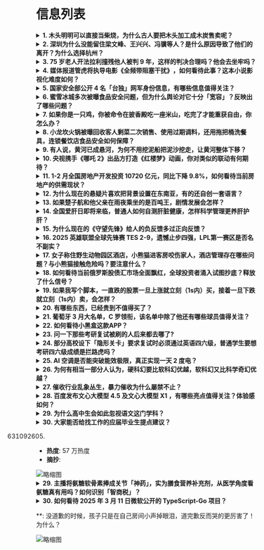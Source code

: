 # 信息列表

<details>
<summary><b>1. 木头明明可以直接当柴烧，为什么古人要把木头加工成木炭售卖呢？</b></summary>

- **地址**: [传送门](https://www.zhihu.com/question/14945738429)
- **热度**: 547 万热度
- **摘抄**: [图片]

<img src="https://pic1.zhimg.com/50/v2-aebd6d7fc6e9d25b630f993a02b46da0_b.jpg" alt="略缩图" width="200" />
</details>

<details>
<summary><b>2. 深圳为什么没能留住梁文峰、王兴兴、冯骥等人？是什么原因导致了他们的离开？为什么选择杭州？</b></summary>

- **地址**: [传送门](https://www.zhihu.com/question/14820548710)
- **热度**: 420 万热度
- **摘抄**: 

<img src="https://picx.zhimg.com/80/v2-ac3cb7c4c4e276e6640ea316fcaabbea_1440w.png" alt="略缩图" width="200" />
</details>

<details>
<summary><b>3. 75 岁老人开法拉利撞残他人被判 9 年，这样的判决合理吗？他会去坐牢吗？</b></summary>

- **地址**: [传送门](https://www.zhihu.com/question/15113302596)
- **热度**: 291 万热度
- **摘抄**: 2023年3月的一天，75岁的马某驾驶法拉利跑车到住处的二楼停车场。马某想将车辆...

<img src="https://pica.zhimg.com/80/v2-d4d3be4aec81e26f493d53f4708ed49e_1440w.png" alt="略缩图" width="200" />
</details>

<details>
<summary><b>4. 媒体报道管虎将执导电影《全频带阻塞干扰》​，如何看待此事？这本小说影视化难度如何？</b></summary>

- **地址**: [传送门](https://www.zhihu.com/question/15135403612)
- **热度**: 262 万热度
- **摘抄**: 管虎将指导刘慈欣小说《全频带阻塞干扰》！期待！

<img src="https://pic1.zhimg.com/v2-da68232335d31d804b4373bc275a94ed_xl.jpg?source=57bbeac9" alt="略缩图" width="200" />
</details>

<details>
<summary><b>5. 国家安全部公开 4 名「台独」网军身份信息，有哪些信息值得关注？</b></summary>

- **地址**: [传送门](https://www.zhihu.com/question/15152135985)
- **热度**: 230 万热度
- **摘抄**: 3月17日，国家安全部微信公众号发文《台资通电军“倚网谋独”终是死路一条》。文中...

<img src="https://picx.zhimg.com/80/v2-e1577435b3f6ce27546c63104975be3a_1440w.png" alt="略缩图" width="200" />
</details>

<details>
<summary><b>6. 蜜雪冰城多次被曝食品安全问题，但为什么舆论对它十分「宽容」？反映出了哪些问题？</b></summary>

- **地址**: [传送门](https://www.zhihu.com/question/15177193377)
- **热度**: 197 万热度
- **摘抄**: 有网友说今年的315不同以往，只是打架曝光飞在「万达四楼」的美食「苍蝇」，并没有...

<img src="https://pic3.zhimg.com/50/v2-ef4e8c8127b10ff8ea83db5322e49af0_b.jpg" alt="略缩图" width="200" />
</details>

<details>
<summary><b>7. 如果你是一只鸡，你被命令在披香殿吃一座米山，吃完了才能重获自由，你怎么办？</b></summary>

- **地址**: [传送门](https://www.zhihu.com/question/11820422815)
- **热度**: 153 万热度
- **摘抄**: 

<img src="https://picx.zhimg.com/80/v2-01cb808935bdc5a78a340cc5e1f42eef_1440w.png" alt="略缩图" width="200" />
</details>

<details>
<summary><b>8. 小龙坎火锅被曝回收客人剩菜二次销售、使用过期调料，还用拖把桶洗餐具，连锁餐饮店食品安全如何保障？</b></summary>

- **地址**: [传送门](https://www.zhihu.com/question/14999921946)
- **热度**: 141 万热度
- **摘抄**: 据湖北经视3月14日消息，在知名火锅小龙坎湖北汉川门店，经视直播调查记者发现，店...

<img src="https://picx.zhimg.com/80/v2-25f1d0aa424e27a227ca01186cb8faad_1440w.png" alt="略缩图" width="200" />
</details>

<details>
<summary><b>9. 有人说，黄河已成悬河，为何不用挖泥船把泥沙挖走，让黄河整体下移？</b></summary>

- **地址**: [传送门](https://www.zhihu.com/question/12718458871)
- **热度**: 141 万热度
- **摘抄**: 

<img src="https://pic1.zhimg.com/80/v2-b78c08776b0bb0209e8db3096a5218ba_1440w.webp?source=1def8aca" alt="略缩图" width="200" />
</details>

<details>
<summary><b>10. 央视携手《哪吒 2》出品方打造《红楼梦》动画，你对类似的联动有何期待？</b></summary>

- **地址**: [传送门](https://www.zhihu.com/question/14741812503)
- **热度**: 125 万热度
- **摘抄**: 央视携手哪吒2出品方打造《红楼梦》动画！看到哪吒版宝玉笑喷了 以下是网友们制作生...

<img src="https://pic1.zhimg.com/50/v2-e5133edafe7da93ab7c2beda739a4a8a_b.jpg" alt="略缩图" width="200" />
</details>

<details>
<summary><b>11. 1-2 月全国房地产开发投资 10720 亿元，同比下降 9.8%，如何看待当前房地产的供需现状？</b></summary>

- **地址**: [传送门](https://www.zhihu.com/question/15161219029)
- **热度**: 118 万热度
- **摘抄**: 【国家统计局：1—2月份全国房地产开发投资同比下降9.8%】财联社3月17日电，...

<img src="https://pic2.zhimg.com/v2-520c38db11910577cdc7878dab7cfd3d_1440w.jpg" alt="略缩图" width="200" />
</details>

<details>
<summary><b>12. 为什么现在的悬疑片喜欢把背景设置在东南亚，有的还自创一套语言？</b></summary>

- **地址**: [传送门](https://www.zhihu.com/question/13570482100)
- **热度**: 117 万热度
- **摘抄**: 为什么现在的悬疑片都要把背景设置在东南亚，还要自创一套语言？ 《误杀》《孤注一掷...

<img src="https://picx.zhimg.com/80/v2-403f936354f009235fc4d203a4686a3f_1440w.webp?source=1def8aca" alt="略缩图" width="200" />
</details>

<details>
<summary><b>13. 如果楚子航和他父亲在雨夜乘坐的是百吨王，剧情发展会怎样？</b></summary>

- **地址**: [传送门](https://www.zhihu.com/question/14916708578)
- **热度**: 113 万热度
- **摘抄**: 

<img src="https://pic3.zhimg.com/v2-182b4da2a97a39fe5cd7de6c805f1afa_xl.jpg" alt="略缩图" width="200" />
</details>

<details>
<summary><b>14. 全国爱肝日即将来临，普通人如何自测肝脏健康，怎样科学管理更养肝护肝？</b></summary>

- **地址**: [传送门](https://www.zhihu.com/question/15056127848)
- **热度**: 110 万热度
- **摘抄**: 熬夜加班、应酬喝酒、火锅烧烤不离口…你的肝还好吗？有没有简单方法自检肝脏的预警信...

<img src="https://pica.zhimg.com/50/v2-db97efffc28031295aeb06dd729b3d4c_b.jpg" alt="略缩图" width="200" />
</details>

<details>
<summary><b>15. 为什么现在的《守望先锋》给人的负反馈多过正向反馈？</b></summary>

- **地址**: [传送门](https://www.zhihu.com/question/14516709092)
- **热度**: 107 万热度
- **摘抄**: 我的总结，一旦连着赢几把后，很快就会连着排到同一个id，基本上把把都是一个同一个...

<img src="https://picx.zhimg.com/80/v2-75b691fc64779ea7930aac2a5e458d9e_1440w.jpg" alt="略缩图" width="200" />
</details>

<details>
<summary><b>16. 2025 英雄联盟全球先锋赛 TES 2-9，遗憾止步四强，LPL第一赛区是否名不副实？</b></summary>

- **地址**: [传送门](https://www.zhihu.com/question/15040942847)
- **热度**: 103 万热度
- **摘抄**: 3.10 HLE 2:0 TES 3.11 TL 0:2 TES 3.12 KC...

<img src="https://picx.zhimg.com/50/v2-56d35f388e9da19ff0683c504beb3cdb_b.jpg" alt="略缩图" width="200" />
</details>

<details>
<summary><b>17. 女子称住野生动物园区酒店，小熊猫进客房咬伤家人，酒店管理存在哪些问题？与小熊猫接触危险吗？要注意什么？</b></summary>

- **地址**: [传送门](https://www.zhihu.com/question/14970528002)
- **热度**: 90 万热度
- **摘抄**: 2月11日，有网友发帖反映江苏南通森林野生动物园，小熊猫进酒店客房咬伤游客。 记...

<img src="https://pic1.zhimg.com/80/v2-e0239ced702dbe9838969b2ada51e115_1440w.webp?source=1def8aca" alt="略缩图" width="200" />
</details>

<details>
<summary><b>18. 如何看待当前俄罗斯股债汇市场全面飘红，全球投资者涌入试图抄底？释放了什么信号？</b></summary>

- **地址**: [传送门](https://www.zhihu.com/question/14910471703)
- **热度**: 90 万热度
- **摘抄**: “全球各地都在积极搜寻俄罗斯发行人的证券，”驻莫斯科投资银行家Evgeny Ko...

<img src="https://pica.zhimg.com/80/v2-d387bc9328919bdedc173bb03fc045b9_1440w.webp?source=1def8aca" alt="略缩图" width="200" />
</details>

<details>
<summary><b>19. 如果我写个脚本，一直跌的股票一旦上涨就立刻（1s内）买，接着一旦下跌就立刻（1s内）卖，会怎样？</b></summary>

- **地址**: [传送门](https://www.zhihu.com/question/14788005414)
- **热度**: 89 万热度
- **摘抄**: 

<img src="https://picx.zhimg.com/80/v2-02b10aebf712c8c3efb41623f46972d2_1440w.webp?source=1def8aca" alt="略缩图" width="200" />
</details>

<details>
<summary><b>20. 有哪些东西，已经贵到不值得买了？</b></summary>

- **地址**: [传送门](https://www.zhihu.com/question/661483110)
- **热度**: 86 万热度
- **摘抄**: 

<img src="https://pic4.zhimg.com/50/v2-239e37c2ed97ffb96bcf9b4a46ec9555_b.jpg" alt="略缩图" width="200" />
</details>

<details>
<summary><b>21. 葡萄牙 3 月大名单，C 罗领衔，该名单中除了他还有哪些球员值得关注？</b></summary>

- **地址**: [传送门](https://www.zhihu.com/question/15005603144)
- **热度**: 84 万热度
- **摘抄**: 葡萄牙国家队官方公布了3月国际比赛日期间的大名单，C罗领衔，布鲁诺-费尔南德斯、...

<img src="https://picx.zhimg.com/80/v2-2254ca7aeb348d0a748ea3a5e866bdd8_1440w.webp?source=1def8aca" alt="略缩图" width="200" />
</details>

<details>
<summary><b>22. 如何看待小黑盒这款APP？</b></summary>

- **地址**: [传送门](https://www.zhihu.com/question/269342720)
- **热度**: 72 万热度
- **摘抄**: 

<img src="https://picx.zhimg.com/v2-d45b2f4ba3655b2760797595259e8d37_r.jpg?source=1def8aca" alt="略缩图" width="200" />
</details>

<details>
<summary><b>23. 问一下那些考研复试被刷的人后来都去哪了?</b></summary>

- **地址**: [传送门](https://www.zhihu.com/question/1880209810248668748)
- **热度**: 71 万热度
- **摘抄**: 

<img src="https://picx.zhimg.com/v2-772405964fb1fa32cc527718cbdf2460_xl.jpg?source=57bbeac9" alt="略缩图" width="200" />
</details>

<details>
<summary><b>24. 部分高校设下「隐形关卡」要求复试时必须通过英语四六级，普通学生要想考研四六级成绩是拦路虎吗？</b></summary>

- **地址**: [传送门](https://www.zhihu.com/question/14566627360)
- **热度**: 71 万热度
- **摘抄**: 青海师范大学： 山西医科大： 温医大和徐州医科大：

<img src="https://pic1.zhimg.com/80/v2-f5f1ff231cc72576fadfd8104e6b3e17_1440w.jpg" alt="略缩图" width="200" />
</details>

<details>
<summary><b>25. AI 空调是否能突破能效极限，真正实现一天 2 度电？</b></summary>

- **地址**: [传送门](https://www.zhihu.com/question/14908663639)
- **热度**: 70 万热度
- **摘抄**: 当前空调占家庭用电量 40% 以上，尤其是夏季高温制冷，普通机型日均耗电超 5 ...

<img src="https://pic4.zhimg.com/50/v2-af2e89f8b8265daca869d9ec9041ea9b_b.jpg" alt="略缩图" width="200" />
</details>

<details>
<summary><b>26. 为何有相当一部分人认为，硬科幻要比软科幻优越，软科幻又比科学奇幻优越？</b></summary>

- **地址**: [传送门](https://www.zhihu.com/question/14905813427)
- **热度**: 70 万热度
- **摘抄**: 譬如觉得软科幻不够硬，不够科学，着重于人文描写。 科学奇幻那更是玩魔法的，玩灵能...

<img src="https://pic1.zhimg.com/80/v2-0548bcc127b0fbabb8913809f6275e3e_1440w.jpg" alt="略缩图" width="200" />
</details>

<details>
<summary><b>27. 催收行业乱象丛生，暴力催收为什么屡禁不止？</b></summary>

- **地址**: [传送门](https://www.zhihu.com/question/15064930898)
- **热度**: 69 万热度
- **摘抄**: 2025广东315晚会调查发现，催收行业内存在不少乱象。记者卧底获取的“催收秘笈...

<img src="https://picx.zhimg.com/80/v2-ac31ffa16ebc69bfb312927f724f15e1_1440w.png" alt="略缩图" width="200" />
</details>

<details>
<summary><b>28. 百度发布文心大模型 4.5 及文心大模型 X1 ，有哪些亮点值得关注？体验感如何？</b></summary>

- **地址**: [传送门](https://www.zhihu.com/question/13661056614)
- **热度**: 69 万热度
- **摘抄**: 3月16日，百度正式发布文心大模型4.5及文心大模型X1，在文心一言官网即可免费...

<img src="https://picx.zhimg.com/80/v2-7973869c53586f4d31b3c784847a5609_1440w.webp?source=1def8aca" alt="略缩图" width="200" />
</details>

<details>
<summary><b>29. 为什么高中生会如此忽视语文这门学科？</b></summary>

- **地址**: [传送门](https://www.zhihu.com/question/659596128)
- **热度**: 69 万热度
- **摘抄**: 

<img src="https://pic1.zhimg.com/v2-efd893748f3c50029378e11f287a5283_xl.jpg?source=57bbeac9" alt="略缩图" width="200" />
</details>

<details>
<summary><b>30. 大家能否给找工作的应届毕业生提点建议？</b></summary>

- **地址**: [传送门](https://www.zhihu.com/question/383801454)
- **热度**: 69 万热度
- **摘抄**: 

<img src="./img/1.jpg" alt="略缩图" width="200" />
</details>

631092605)
- **热度**: 57 万热度
- **摘抄**: 

<img src="https://pic1.zhimg.com/80/v2-de872da1cc0ad42380b11c0a31fbb87d_1440w.webp?source=1def8aca" alt="略缩图" width="200" />
</details>

<details>
<summary><b>29. 主播将氨糖软骨素捧成关节「神药」，实为膳食营养补充剂，从医学角度看氨糖真有用吗？如何识别「智商税」？</b></summary>

- **地址**: [传送门](https://www.zhihu.com/question/14779093037)
- **热度**: 56 万热度
- **摘抄**: 近年来，在一些网购平台店铺，氨糖软骨素被打造为治疗各类骨关节疾病的神药。新京报记...

<img src="https://pica.zhimg.com/80/v2-3a0cef31767f6725ab87ada9d0dd6d15_1440w.webp?source=1def8aca" alt="略缩图" width="200" />
</details>

<details>
<summary><b>30. 如何看待 2025 年 3 月 11 日微软公开的 TypeScript-Go 项目？</b></summary>

- **地址**: [传送门](https://www.zhihu.com/question/14718005119)
- **热度**: 56 万热度
- **摘抄**: 如题，号称 10x 编译速度提升，用 native 的性能去解决已存在的性能问题...

<img src="https://picx.zhimg.com/80/v2-bae168c21337417b8f841717275a7340_1440w.png" alt="略缩图" width="200" />
</details>

**: 没道歉的时候，孩子只是在自己房间小声掉眼泪，道完歉反而哭的更厉害了！为什么？

<img src="https://pic1.zhimg.com/50/v2-ef4feee5a38c24a9becb98c7dbb1be22_b.jpg" alt="略缩图" width="200" />
</details>

